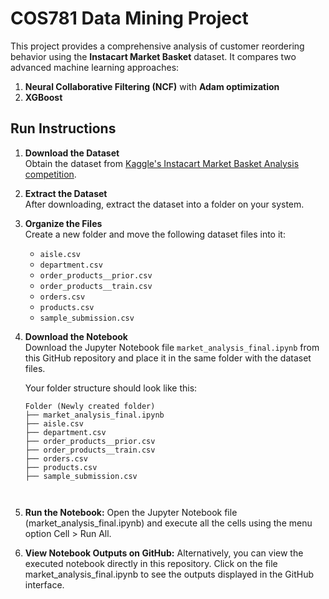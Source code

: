 # COS781 Data Mining Project

This project provides a comprehensive analysis of customer reordering behavior using the **Instacart Market Basket** dataset. It compares two advanced machine learning approaches:  
1. **Neural Collaborative Filtering (NCF)** with **Adam optimization**  
2. **XGBoost**

## Run Instructions

1. **Download the Dataset**  
   Obtain the dataset from [Kaggle's Instacart Market Basket Analysis competition](https://www.kaggle.com/c/instacart-market-basket-analysis).

2. **Extract the Dataset**  
   After downloading, extract the dataset into a folder on your system.

3. **Organize the Files**  
   Create a new folder and move the following dataset files into it:
   - `aisle.csv`
   - `department.csv`
   - `order_products__prior.csv`
   - `order_products__train.csv`
   - `orders.csv`
   - `products.csv`
   - `sample_submission.csv`

4. **Download the Notebook**  
   Download the Jupyter Notebook file `market_analysis_final.ipynb` from this GitHub repository and place it in the same folder with the dataset files.

   Your folder structure should look like this:

   ```text
   Folder (Newly created folder)
   ├── market_analysis_final.ipynb
   ├── aisle.csv
   ├── department.csv
   ├── order_products__prior.csv
   ├── order_products__train.csv
   ├── orders.csv
   ├── products.csv
   ├── sample_submission.csv

     
  5. **Run the Notebook:**
     Open the Jupyter Notebook file (market_analysis_final.ipynb) and execute all the cells using the menu option Cell > Run All.

  6. **View Notebook Outputs on GitHub:**
     Alternatively, you can view the executed notebook directly in this repository. Click on the file market_analysis_final.ipynb to see the outputs displayed in the GitHub interface.
